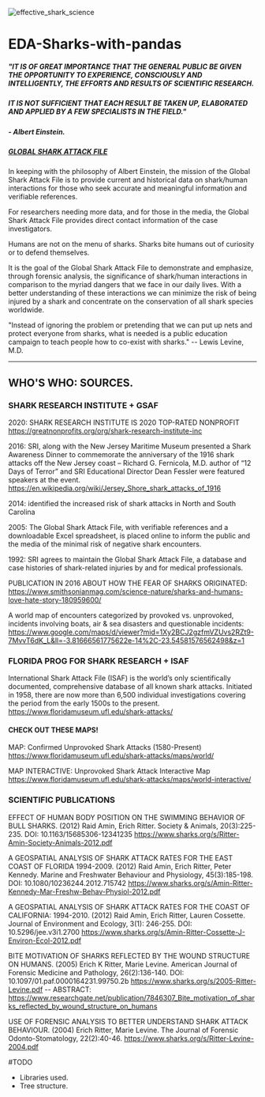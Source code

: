 
![effective_shark_science](https://user-images.githubusercontent.com/76251622/113678730-424a0800-96bf-11eb-8055-7d86e28dfb1c.jpg)


# EDA-Sharks-with-pandas




##### "IT IS OF GREAT IMPORTANCE THAT THE GENERAL PUBLIC BE GIVEN THE OPPORTUNITY TO EXPERIENCE, CONSCIOUSLY AND INTELLIGENTLY, THE EFFORTS AND RESULTS OF SCIENTIFIC RESEARCH. 
##### IT IS NOT SUFFICIENT THAT EACH RESULT BE TAKEN UP, ELABORATED AND APPLIED BY A FEW SPECIALISTS IN THE FIELD."
##### - Albert Einstein.


##### [GLOBAL SHARK ATTACK FILE](https://www.sharks.org/global-shark-attack-file)


In keeping with the philosophy of Albert Einstein, the mission of the Global Shark Attack File is to provide current and historical data on shark/human interactions for those who seek accurate and meaningful information and verifiable references.

For researchers needing more data, and for those in the media, the Global Shark Attack File provides direct contact information of the case investigators.

Humans are not on the menu of sharks. Sharks bite humans out of curiosity or to defend themselves.

It is the goal of the Global Shark Attack File to demonstrate and emphasize, through forensic analysis, the significance of shark/human interactions in comparison to the myriad dangers that we face in our daily lives. With a better understanding of these interactions we can minimize the risk of being injured by a shark and concentrate on the conservation of all shark species worldwide.

"Instead of ignoring the problem or pretending that we can put up nets and protect everyone from sharks, what is needed is a public education campaign to teach people how to co-exist with sharks."
  -- Lewis Levine, M.D.


-------





## WHO'S WHO: SOURCES.
   
     
     

### SHARK RESEARCH INSTITUTE + GSAF 


2020:
SHARK RESEARCH INSTITUTE IS 2020 TOP-RATED NONPROFIT 
https://greatnonprofits.org/org/shark-research-institute-inc


2016:
SRI, along with the New Jersey Maritime Museum presented a Shark Awareness Dinner to commemorate the anniversary of the 1916 shark attacks off the New Jersey coast – Richard G. Fernicola, M.D. author of “12 Days of Terror” and SRI Educational Director Dean Fessler were featured speakers at the event.
https://en.wikipedia.org/wiki/Jersey_Shore_shark_attacks_of_1916

2014:
identified the increased risk of shark attacks in North and South Carolina

2005:
The Global Shark Attack File, with verifiable references and a downloadable Excel spreadsheet, is placed online to inform the public and the media of the minimal risk of negative shark encounters.

1992:
SRI agrees to maintain the Global Shark Attack File, a database and case histories of shark-related injuries by and for medical professionals.


PUBLICATION IN 2016 ABOUT HOW THE FEAR OF SHARKS ORIGINATED:
https://www.smithsonianmag.com/science-nature/sharks-and-humans-love-hate-story-180959600/


A world map of encounters categorized by provoked vs. unprovoked, incidents involving boats, air & sea disasters and questionable incidents: https://www.google.com/maps/d/viewer?mid=1Xy2BCJ2gzfmVZUvs2RZt9-7MvvT6dK_L&ll=-3.81666561775622e-14%2C-23.54581576562498&z=1
   
     
     


### FLORIDA PROG FOR SHARK RESEARCH + ISAF

International Shark Attack File (ISAF) is the world’s only scientifically documented, comprehensive database of all known shark attacks. Initiated in 1958, there are now more than 6,500 individual investigations covering the period from the early 1500s to the present.
https://www.floridamuseum.ufl.edu/shark-attacks/



#### CHECK OUT THESE MAPS!

MAP: Confirmed Unprovoked Shark Attacks (1580-Present) https://www.floridamuseum.ufl.edu/shark-attacks/maps/world/

MAP INTERACTIVE: Unprovoked Shark Attack Interactive Map
https://www.floridamuseum.ufl.edu/shark-attacks/maps/world-interactive/

  
    
      
      

### SCIENTIFIC PUBLICATIONS


EFFECT OF HUMAN BODY POSITION ON THE SWIMMING BEHAVIOR OF BULL SHARKS.
(2012) Raid Amin, Erich Ritter. Society & Animals, 20(3):225-235. DOI: 10.1163/15685306-12341235
https://www.sharks.org/s/Ritter-Amin-Society-Animals-2012.pdf

A GEOSPATIAL ANALYSIS OF SHARK ATTACK RATES FOR THE EAST COAST OF FLORIDA 1994-2009.
(2012) Raid Amin, Erich Ritter, Peter Kennedy. Marine and Freshwater Behaviour and Physiology, 45(3):185-198. DOI: 10.1080/10236244.2012.715742
https://www.sharks.org/s/Amin-Ritter-Kennedy-Mar-Freshw-Behav-Physiol-2012.pdf

A GEOSPATIAL ANALYSIS OF SHARK ATTACK RATES FOR THE COAST OF CALIFORNIA: 1994-2010.
(2012) Raid Amin, Erich Ritter, Lauren Cossette. Journal of Environment and Ecology, 3(1): 246-255. DOI: 10.5296/jee.v3i1.2700
https://www.sharks.org/s/Amin-Ritter-Cossette-J-Environ-Ecol-2012.pdf

BITE MOTIVATION OF SHARKS REFLECTED BY THE WOUND STRUCTURE ON HUMANS.
(2005) Erich K Ritter, Marie Levine. American Journal of Forensic Medicine and Pathology, 26(2):136-140. DOI: 10.1097/01.paf.0000164231.99750.2b
https://www.sharks.org/s/2005-Ritter-Levine.pdf
-- ABSTRACT: https://www.researchgate.net/publication/7846307_Bite_motivation_of_sharks_reflected_by_wound_structure_on_humans

USE OF FORENSIC ANALYSIS TO BETTER UNDERSTAND SHARK ATTACK BEHAVIOUR.
(2004) Erich Ritter, Marie Levine. The Journal of Forensic Odonto-Stomatology, 22(2):40-46.
https://www.sharks.org/s/Ritter-Levine-2004.pdf




#TODO
- Libraries used. 
- Tree structure.
